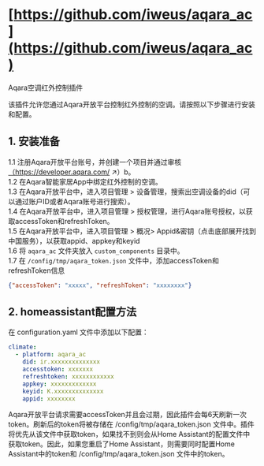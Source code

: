 # [https://github.com/iweus/aqara_ac](https://github.com/iweus/aqara_ac)
Aqara空调红外控制插件

该插件允许您通过Aqara开放平台控制红外控制的空调。请按照以下步骤进行安装和配置。

## 1. 安装准备
1.1 注册Aqara开放平台账号，并创建一个项目并通过审核 <a href="https://developer.aqara.com/" target="_blank">（https://developer.aqara.com/ ↗）b</a>。  
1.2 在Aqara智能家居App中绑定红外控制的空调。  
1.3 在Aqara开放平台中，进入项目管理 > 设备管理，搜索出空调设备的did（可以通过账户ID或者Aqara账号进行搜索）。  
1.4 在Aqara开放平台中，进入项目管理 > 授权管理，进行Aqara账号授权，以获取accessToken和refreshToken。  
1.5 在Aqara开放平台中，进入项目管理 > 概况> Appid&密钥（点击底部展开找到中国服务），以获取appid、appkey和keyid  
1.6 将 `aqara_ac` 文件夹放入 `custom_components` 目录中。  
1.7 在 `/config/tmp/aqara_token.json` 文件中，添加accessToken和refreshToken信息  

```json
{"accessToken": "xxxxx", "refreshToken": "xxxxxxxx"}
```

## 2. homeassistant配置方法

在 configuration.yaml 文件中添加以下配置：

```yaml
climate:
  - platform: aqara_ac
    did: ir.xxxxxxxxxxxxxx
    accesstoken: xxxxxxx
    refreshtoken: xxxxxxxxxxxx
    appkey: xxxxxxxxxxxxx
    keyid: K.xxxxxxxxxxxxxx
    appid: xxxxxxxx
```

Aqara开放平台请求需要accessToken并且会过期，因此插件会每6天刷新一次token。刷新后的token将被存储在 /config/tmp/aqara_token.json 文件中。插件将优先从该文件中获取token，如果找不到则会从Home Assistant的配置文件中获取token。因此，如果您重启了Home Assistant，则需要同时配置Home Assistant中的token和 /config/tmp/aqara_token.json 文件中的token。